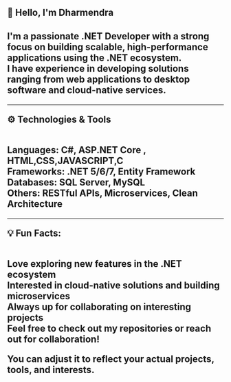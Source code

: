  <h2>👋 Hello, I'm Dharmendra<h2>

I'm a passionate .NET Developer with a strong focus on building scalable, high-performance applications using the .NET ecosystem.<br>
I have experience in developing solutions ranging from web applications to desktop software and cloud-native services.
<hr>
⚙️ Technologies & Tools<br><br>

Languages: C#, ASP.NET Core , HTML,CSS,JAVASCRIPT,C<br>
Frameworks: .NET 5/6/7, Entity Framework<br> 
Databases: SQL Server, MySQL<br>
Others: RESTful APIs, Microservices, Clean Architecture<br>
<hr>
💡 Fun Facts:<br><br>

Love exploring new features in the .NET ecosystem<br>
Interested in cloud-native solutions and building microservices<br>
Always up for collaborating on interesting projects<br>
Feel free to check out my repositories or reach out for collaboration!

You can adjust it to reflect your actual projects, tools, and interests.







<!---
codewithdharmendra/codewithdharmendra is a ✨ special ✨ repository because its `README.md` (this file) appears on your GitHub profile.
You can click the Preview link to take a look at your changes.
--->
